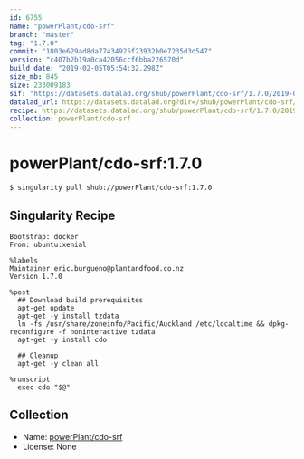 ```yaml
---
id: 6755
name: "powerPlant/cdo-srf"
branch: "master"
tag: "1.7.0"
commit: "1803e629ad8da77434925f23932b0e7235d3d547"
version: "c407b2b19a0ca42056ccf6bba226570d"
build_date: "2019-02-05T05:54:32.298Z"
size_mb: 845
size: 233009183
sif: "https://datasets.datalad.org/shub/powerPlant/cdo-srf/1.7.0/2019-02-05-1803e629-c407b2b1/c407b2b19a0ca42056ccf6bba226570d.simg"
datalad_url: https://datasets.datalad.org?dir=/shub/powerPlant/cdo-srf/1.7.0/2019-02-05-1803e629-c407b2b1/
recipe: https://datasets.datalad.org/shub/powerPlant/cdo-srf/1.7.0/2019-02-05-1803e629-c407b2b1/Singularity
collection: powerPlant/cdo-srf
---
```


# powerPlant/cdo-srf:1.7.0

```bash
$ singularity pull shub://powerPlant/cdo-srf:1.7.0
```

## Singularity Recipe

```singularity
Bootstrap: docker
From: ubuntu:xenial

%labels
Maintainer eric.burgueno@plantandfood.co.nz
Version 1.7.0

%post
  ## Download build prerequisites
  apt-get update
  apt-get -y install tzdata
  ln -fs /usr/share/zoneinfo/Pacific/Auckland /etc/localtime && dpkg-reconfigure -f noninteractive tzdata
  apt-get -y install cdo
  
  ## Cleanup
  apt-get -y clean all

%runscript
  exec cdo "$@"
```

## Collection

 - Name: [powerPlant/cdo-srf](https://github.com/powerPlant/cdo-srf)
 - License: None

